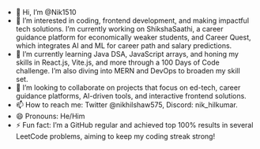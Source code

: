 - 👋 Hi, I’m @Nik1510
- 👀 I’m interested in coding, frontend development, and making impactful tech solutions. I’m currently working on ShikshaSaathi, a career guidance platform for economically weaker students, and Career Quest, which integrates AI and ML for career path and salary predictions.
- 🌱 I’m currently learning Java DSA, JavaScript arrays, and honing my skills in React.js, Vite.js, and more through a 100 Days of Code challenge. I’m also diving into MERN and DevOps to broaden my skill set.
- 💞️ I’m looking to collaborate on projects that focus on ed-tech, career guidance platforms, AI-driven tools, and interactive frontend solutions.
- 📫 How to reach me: Twitter @nikhilshaw575, Discord: nik_hilkumar.
- 😄 Pronouns: He/Him
- ⚡ Fun fact: I’m a GitHub regular and achieved top 100% results in several LeetCode problems, aiming to keep my coding streak strong!

<!---
Nik1510/Nik1510 is a ✨ special ✨ repository because its `README.md` (this file) appears on your GitHub profile.
You can click the Preview link to take a look at your changes.
--->
